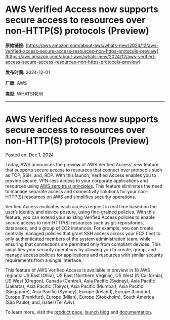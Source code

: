 # AWS Verified Access now supports secure access to resources over non-HTTP(S) protocols (Preview) 

**原始链接:** [https://aws.amazon.com/about-aws/whats-new/2024/12/aws-verified-access-secure-access-resources-non-https-protocols-preview](https://aws.amazon.com/about-aws/whats-new/2024/12/aws-verified-access-secure-access-resources-non-https-protocols-preview)

**发布时间:** 2024-12-01

**厂商:** AWS

**类型:** WHATSNEW

---
# AWS Verified Access now supports secure access to resources over non-HTTP(S) protocols (Preview) 

Posted on: Dec 1, 2024 

Today, AWS announces the preview of AWS Verified Access’ new feature that supports secure access to resources that connect over protocols such as TCP, SSH, and, RDP. With this launch, Verified Access enables you to provide secure, VPN-less access to your corporate applications and resources using [AWS zero trust principles](https://aws.amazon.com/security/zero-trust/). This feature eliminates the need to manage separate access and connectivity solutions for your non-HTTP(S) resources on AWS and simplifies security operations.  
  
Verified Access evaluates each access request in real time based on the user’s identity and device posture, using fine-grained policies. With this feature, you can extend your existing Verified Access policies to enable secure access to non-HTTP(S) resources such as git-repositories, databases, and a group of EC2 instances. For example, you can create centrally managed policies that grant SSH access across your EC2 fleet to only authenticated members of the system administration team, while ensuring that connections are permitted only from compliant devices. This simplifies your security operations by allowing you to create, group, and manage access policies for applications and resources with similar security requirements from a single interface.  
  
This feature of AWS Verified Access is available in preview in 18 AWS regions: US East (Ohio), US East (Northern Virginia), US West (N California), US West (Oregon), Canada (Central), Asia Pacific (Sydney), Asia Pacific (Jakarta), Asia Pacific (Tokyo), Asia Pacific (Mumbai), Asia Pacific (Singapore), Asia Pacific (Sydney), Europe (Ireland), Europe (London), Europe (Frankfurt), Europe (Milan), Europe (Stockholm), South America (São Paulo), and, Israel (Tel Aviv).  
  
To learn more, visit the [product page](https://aws.amazon.com/verified-access/), [launch blog](https://aws.amazon.com/blogs/aws/aws-verified-access-now-supports-secure-access-to-resources-over-non-https-protocols) and [documentation](https://docs.aws.amazon.com/verified-access/).
